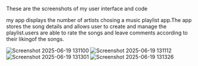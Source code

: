These are the screenshots of my user interface and code 


my app displays the number of artists chosing a music playlist app.The app stores the song details and allows user to create and manage the playlist.users are able to rate the songs and leave comments according to their likingof the songs.

![Screenshot 2025-06-19 131100](https://github.com/user-attachments/assets/f50b1b07-4409-430b-9b96-b271bba7fc20)
![Screenshot 2025-06-19 131112](https://github.com/user-attachments/assets/aa828323-50d4-40ff-85a3-98387a34293a)
![Screenshot 2025-06-19 131301](https://github.com/user-attachments/assets/8c72ad84-9507-4c20-b17c-f146eae8b341)
![Screenshot 2025-06-19 131326](https://github.com/user-attachments/assets/4dc80ba5-9625-4928-bfdf-d070d26eee43)
